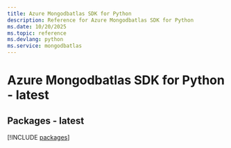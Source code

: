 ```yaml
---
title: Azure Mongodbatlas SDK for Python
description: Reference for Azure Mongodbatlas SDK for Python
ms.date: 10/20/2025
ms.topic: reference
ms.devlang: python
ms.service: mongodbatlas
---
```

# Azure Mongodbatlas SDK for Python - latest
## Packages - latest
[!INCLUDE [packages](mongodbatlas-index.md)]